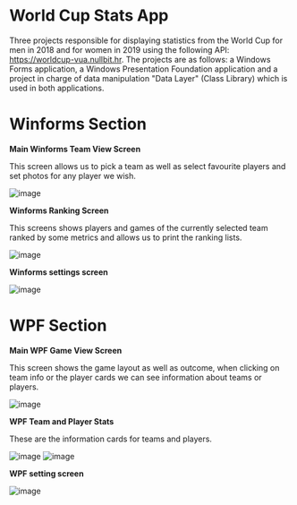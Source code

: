 # **World Cup Stats App**


Three projects responsible for displaying statistics from the World Cup for men in 2018 and for
women in 2019 using the following API: https://worldcup-vua.nullbit.hr.
The projects are as follows: a Windows Forms application, a Windows Presentation Foundation application and a
project in charge of data manipulation "Data Layer" (Class Library) which is used in both applications.

# **Winforms Section**

**Main Winforms Team View Screen**

This screen allows us to pick a team as well as select favourite players and set photos for any player we wish.

![image](https://github.com/mileticluka/.NET_World_Cup_Project/assets/65233239/e2f48ffd-572e-4a48-8e43-0861c3cf9bed)

**Winforms Ranking Screen**

This screens shows players and games of the currently selected team ranked by some metrics and allows us to print the ranking lists.

![image](https://github.com/mileticluka/.NET_World_Cup_Project/assets/65233239/e21e0b69-7184-421f-9ddd-8af1b3f201c9)

**Winforms settings screen**

![image](https://github.com/mileticluka/.NET_World_Cup_Project/assets/65233239/db539dae-3fe2-49d1-97e6-677e88a2ccd9)


# **WPF Section**

**Main WPF Game View Screen**

This screen shows the game layout as well as outcome, when clicking on team info or the player cards we can see information about teams or players.

![image](https://github.com/mileticluka/.NET_World_Cup_Project/assets/65233239/9998d029-faa9-445d-8556-d070419f15ce)


**WPF Team and Player Stats**

These are the information cards for teams and players.

![image](https://github.com/mileticluka/.NET_World_Cup_Project/assets/65233239/d3a42f75-b0fa-48a7-a708-e05fdeb8d56f) ![image](https://github.com/mileticluka/.NET_World_Cup_Project/assets/65233239/ac429d9d-e360-4014-9548-16f16041f1ed)

**WPF setting screen**

![image](https://github.com/mileticluka/.NET_World_Cup_Project/assets/65233239/3f45d79d-1f93-403e-9a23-07d9f86db1a5)



